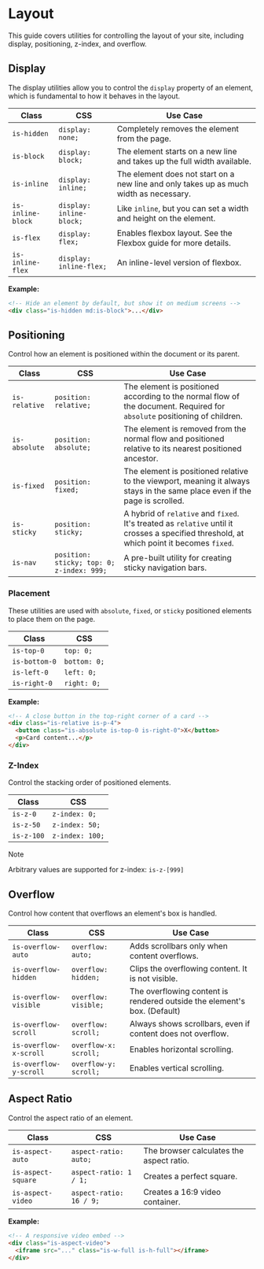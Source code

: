 # Layout

This guide covers utilities for controlling the layout of your site, including display, positioning, z-index, and overflow.

## Display

The display utilities allow you to control the `display` property of an element, which is fundamental to how it behaves in the layout.

| Class | CSS | Use Case |
| --- | --- | --- |
| `is-hidden` | `display: none;` | Completely removes the element from the page. |
| `is-block` | `display: block;` | The element starts on a new line and takes up the full width available. |
| `is-inline` | `display: inline;` | The element does not start on a new line and only takes up as much width as necessary. |
| `is-inline-block` | `display: inline-block;` | Like `inline`, but you can set a width and height on the element. |
| `is-flex` | `display: flex;` | Enables flexbox layout. See the Flexbox guide for more details. |
| `is-inline-flex` | `display: inline-flex;` | An inline-level version of flexbox. |

**Example:**
```html
<!-- Hide an element by default, but show it on medium screens -->
<div class="is-hidden md:is-block">...</div>
```

## Positioning

Control how an element is positioned within the document or its parent.

| Class | CSS | Use Case |
| --- | --- | --- |
| `is-relative` | `position: relative;` | The element is positioned according to the normal flow of the document. Required for `absolute` positioning of children. |
| `is-absolute` | `position: absolute;` | The element is removed from the normal flow and positioned relative to its nearest positioned ancestor. |
| `is-fixed` | `position: fixed;` | The element is positioned relative to the viewport, meaning it always stays in the same place even if the page is scrolled. |
| `is-sticky` | `position: sticky;` | A hybrid of `relative` and `fixed`. It's treated as `relative` until it crosses a specified threshold, at which point it becomes `fixed`. |
| `is-nav` | `position: sticky; top: 0; z-index: 999;` | A pre-built utility for creating sticky navigation bars. |

### Placement

These utilities are used with `absolute`, `fixed`, or `sticky` positioned elements to place them on the page.

| Class | CSS |
| --- | --- |
| `is-top-0` | `top: 0;` |
| `is-bottom-0` | `bottom: 0;` |
| `is-left-0` | `left: 0;` |
| `is-right-0` | `right: 0;` |

**Example:**
```html
<!-- A close button in the top-right corner of a card -->
<div class="is-relative is-p-4">
  <button class="is-absolute is-top-0 is-right-0">X</button>
  <p>Card content...</p>
</div>
```

### Z-Index

Control the stacking order of positioned elements.

| Class | CSS |
| --- | --- |
| `is-z-0` | `z-index: 0;` |
| `is-z-50` | `z-index: 50;` |
| `is-z-100` | `z-index: 100;` |

> [!NOTE]
> Arbitrary values are supported for z-index: `is-z-[999]`

## Overflow

Control how content that overflows an element's box is handled.

| Class | CSS | Use Case |
| --- | --- | --- |
| `is-overflow-auto` | `overflow: auto;` | Adds scrollbars only when content overflows. |
| `is-overflow-hidden` | `overflow: hidden;` | Clips the overflowing content. It is not visible. |
| `is-overflow-visible` | `overflow: visible;` | The overflowing content is rendered outside the element's box. (Default) |
| `is-overflow-scroll` | `overflow: scroll;` | Always shows scrollbars, even if content does not overflow. |
| `is-overflow-x-scroll` | `overflow-x: scroll;` | Enables horizontal scrolling. |
| `is-overflow-y-scroll` | `overflow-y: scroll;` | Enables vertical scrolling. |

## Aspect Ratio

Control the aspect ratio of an element.

| Class | CSS | Use Case |
| --- | --- | --- |
| `is-aspect-auto` | `aspect-ratio: auto;` | The browser calculates the aspect ratio. |
| `is-aspect-square` | `aspect-ratio: 1 / 1;` | Creates a perfect square. |
| `is-aspect-video` | `aspect-ratio: 16 / 9;` | Creates a 16:9 video container. |

**Example:**
```html
<!-- A responsive video embed -->
<div class="is-aspect-video">
  <iframe src="..." class="is-w-full is-h-full"></iframe>
</div>
```